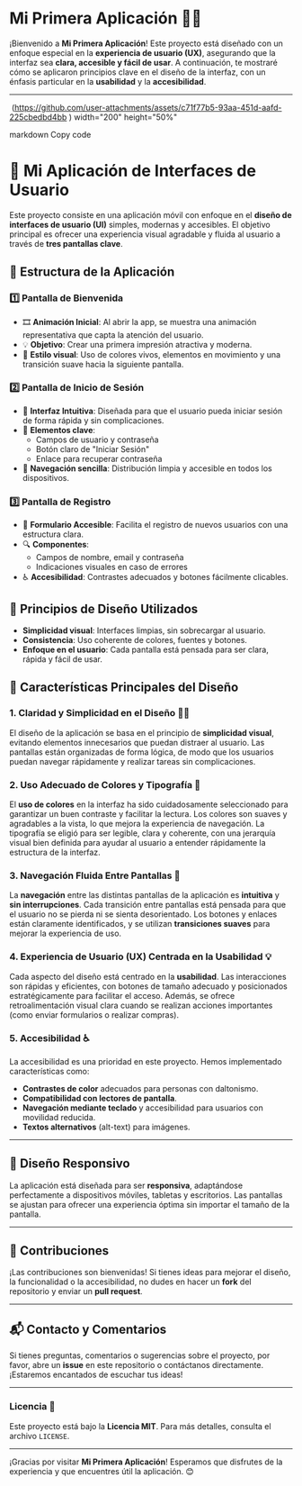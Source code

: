 # Mi Primera Aplicación 📱🎉

¡Bienvenido a **Mi Primera Aplicación**! Este proyecto está diseñado con un enfoque especial en la **experiencia de usuario (UX)**, asegurando que la interfaz sea **clara, accesible y fácil de usar**. A continuación, te mostraré cómo se aplicaron principios clave en el diseño de la interfaz, con un énfasis particular en la **usabilidad** y la **accesibilidad**.

---

<img> (https://github.com/user-attachments/assets/c71f77b5-93aa-451d-aafd-225cbedbd4bb )  width="200" height="50%"

markdown
Copy code
# 📱 Mi Aplicación de Interfaces de Usuario

Este proyecto consiste en una aplicación móvil con enfoque en el **diseño de interfaces de usuario (UI)** simples, modernas y accesibles. El objetivo principal es ofrecer una experiencia visual agradable y fluida al usuario a través de **tres pantallas clave**.

## 🧩 Estructura de la Aplicación

### 1️⃣ Pantalla de Bienvenida
- 🎞️ **Animación Inicial**: Al abrir la app, se muestra una animación representativa que capta la atención del usuario.
- 💡 **Objetivo**: Crear una primera impresión atractiva y moderna.
- 🌈 **Estilo visual**: Uso de colores vivos, elementos en movimiento y una transición suave hacia la siguiente pantalla.

### 2️⃣ Pantalla de Inicio de Sesión
- 🔐 **Interfaz Intuitiva**: Diseñada para que el usuario pueda iniciar sesión de forma rápida y sin complicaciones.
- 🧠 **Elementos clave**:
  - Campos de usuario y contraseña
  - Botón claro de "Iniciar Sesión"
  - Enlace para recuperar contraseña
- 🧭 **Navegación sencilla**: Distribución limpia y accesible en todos los dispositivos.

### 3️⃣ Pantalla de Registro
- 📝 **Formulario Accesible**: Facilita el registro de nuevos usuarios con una estructura clara.
- 🔍 **Componentes**:
  - Campos de nombre, email y contraseña
  - Indicaciones visuales en caso de errores
- ♿ **Accesibilidad**: Contrastes adecuados y botones fácilmente clicables.

## 🎨 Principios de Diseño Utilizados
- **Simplicidad visual**: Interfaces limpias, sin sobrecargar al usuario.
- **Consistencia**: Uso coherente de colores, fuentes y botones.
- **Enfoque en el usuario**: Cada pantalla está pensada para ser clara, rápida y fácil de usar.

## 🌟 Características Principales del Diseño

### 1. **Claridad y Simplicidad en el Diseño** 🧑‍💻
El diseño de la aplicación se basa en el principio de **simplicidad visual**, evitando elementos innecesarios que puedan distraer al usuario. Las pantallas están organizadas de forma lógica, de modo que los usuarios puedan navegar rápidamente y realizar tareas sin complicaciones.



### 2. **Uso Adecuado de Colores y Tipografía** 🌈
El **uso de colores** en la interfaz ha sido cuidadosamente seleccionado para garantizar un buen contraste y facilitar la lectura. Los colores son suaves y agradables a la vista, lo que mejora la experiencia de navegación. La tipografía se eligió para ser legible, clara y coherente, con una jerarquía visual bien definida para ayudar al usuario a entender rápidamente la estructura de la interfaz.


### 3. **Navegación Fluida Entre Pantallas** 🔄
La **navegación** entre las distintas pantallas de la aplicación es **intuitiva** y **sin interrupciones**. Cada transición entre pantallas está pensada para que el usuario no se pierda ni se sienta desorientado. Los botones y enlaces están claramente identificados, y se utilizan **transiciones suaves** para mejorar la experiencia de uso.



### 4. **Experiencia de Usuario (UX) Centrada en la Usabilidad** 💡
Cada aspecto del diseño está centrado en la **usabilidad**. Las interacciones son rápidas y eficientes, con botones de tamaño adecuado y posicionados estratégicamente para facilitar el acceso. Además, se ofrece retroalimentación visual clara cuando se realizan acciones importantes (como enviar formularios o realizar compras).



### 5. **Accesibilidad** ♿
La accesibilidad es una prioridad en este proyecto. Hemos implementado características como:

- **Contrastes de color** adecuados para personas con daltonismo.
- **Compatibilidad con lectores de pantalla**.
- **Navegación mediante teclado** y accesibilidad para usuarios con movilidad reducida.
- **Textos alternativos** (alt-text) para imágenes.

---

## 📱 Diseño Responsivo

La aplicación está diseñada para ser **responsiva**, adaptándose perfectamente a dispositivos móviles, tabletas y escritorios. Las pantallas se ajustan para ofrecer una experiencia óptima sin importar el tamaño de la pantalla.

---

## 🤝 Contribuciones

¡Las contribuciones son bienvenidas! Si tienes ideas para mejorar el diseño, la funcionalidad o la accesibilidad, no dudes en hacer un **fork** del repositorio y enviar un **pull request**.

---

## 📬 Contacto y Comentarios

Si tienes preguntas, comentarios o sugerencias sobre el proyecto, por favor, abre un **issue** en este repositorio o contáctanos directamente. ¡Estaremos encantados de escuchar tus ideas!

---

### Licencia 📜

Este proyecto está bajo la **Licencia MIT**. Para más detalles, consulta el archivo `LICENSE`.

---

¡Gracias por visitar **Mi Primera Aplicación**! Esperamos que disfrutes de la experiencia y que encuentres útil la aplicación. 😊

```
